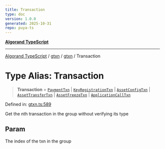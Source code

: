 ```yaml
---
title: Transaction
type: doc
version: 1.0.0
generated: 2025-10-31
repo: puya-ts
---
```

[**Algorand TypeScript**](../../../../README.md)

***

[Algorand TypeScript](../../../../modules.md) / [gtxn](../../../README.md) / [gtxn](../README.md) / Transaction

# Type Alias: Transaction

> **Transaction** = [`PaymentTxn`](../interfaces/PaymentTxn.md) \| [`KeyRegistrationTxn`](../interfaces/KeyRegistrationTxn.md) \| [`AssetConfigTxn`](../interfaces/AssetConfigTxn.md) \| [`AssetTransferTxn`](../interfaces/AssetTransferTxn.md) \| [`AssetFreezeTxn`](../interfaces/AssetFreezeTxn.md) \| [`ApplicationCallTxn`](../interfaces/ApplicationCallTxn.md)

Defined in: [gtxn.ts:589](https://github.com/algorandfoundation/puya-ts/blob/main/packages/algo-ts/src/gtxn.ts#L589)

Get the nth transaction in the group without verifying its type

## Param

The index of the txn in the group
